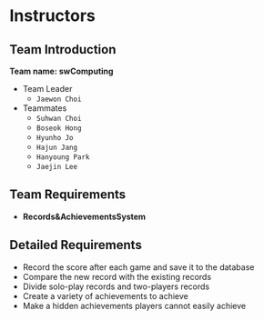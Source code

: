 # Instructors
## Team Introduction
**Team name: swComputing**
- Team Leader
    - `Jaewon Choi`
- Teammates
    - `Suhwan Choi`
    - `Boseok Hong`
    - `Hyunho Jo`
    - `Hajun Jang`
    - `Hanyoung Park`
    - `Jaejin Lee`
## Team Requirements
* **Records&AchievementsSystem**
    
## Detailed Requirements
- Record the score after each game and save it to the database
- Compare the new record with the existing records
- Divide solo-play records and two-players records
- Create a variety of achievements to achieve
- Make a hidden achievements players cannot easily achieve
